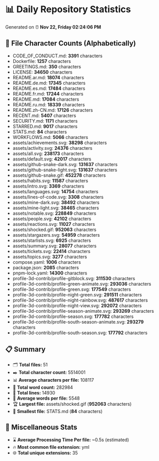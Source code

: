 # 📊 Daily Repository Statistics
Generated on ⏰ **Nov 22, Friday 02:24:06 PM**

## 📂 File Character Counts (Alphabetically)
- CODE_OF_CONDUCT.md: **3391** characters
- Dockerfile: **1257** characters
- GREETINGS.md: **350** characters
- LICENSE: **34650** characters
- README.ar.md: **18074** characters
- README.de.md: **17345** characters
- README.es.md: **17484** characters
- README.fr.md: **17244** characters
- README.md: **17084** characters
- README.ru.md: **18339** characters
- README.zh-CN.md: **17126** characters
- RECENT.md: **5407** characters
- SECURITY.md: **1171** characters
- STARRED.md: **9017** characters
- STATS.md: **84** characters
- WORKFLOWS.md: **5066** characters
- assets/achievements.svg: **38298** characters
- assets/activity.svg: **24376** characters
- assets/all.svg: **238173** characters
- assets/default.svg: **42017** characters
- assets/github-snake-dark.svg: **131637** characters
- assets/github-snake-light.svg: **131637** characters
- assets/github-snake.gif: **452278** characters
- assets/habits.svg: **11587** characters
- assets/intro.svg: **3369** characters
- assets/languages.svg: **14754** characters
- assets/lines-of-code.svg: **3308** characters
- assets/mine-dark.svg: **38492** characters
- assets/mine-light.svg: **38465** characters
- assets/notable.svg: **228849** characters
- assets/people.svg: **42102** characters
- assets/reactions.svg: **11027** characters
- assets/shocked.gif: **952063** characters
- assets/stargazers.svg: **54959** characters
- assets/starlists.svg: **6925** characters
- assets/summary.svg: **28077** characters
- assets/tickets.svg: **22414** characters
- assets/topics.svg: **3277** characters
- compose.yaml: **1006** characters
- package.json: **2085** characters
- pnpm-lock.yaml: **14300** characters
- profile-3d-contrib/profile-gitblock.svg: **311530** characters
- profile-3d-contrib/profile-green-animate.svg: **293036** characters
- profile-3d-contrib/profile-green.svg: **177549** characters
- profile-3d-contrib/profile-night-green.svg: **291511** characters
- profile-3d-contrib/profile-night-rainbow.svg: **487617** characters
- profile-3d-contrib/profile-night-view.svg: **292072** characters
- profile-3d-contrib/profile-season-animate.svg: **293269** characters
- profile-3d-contrib/profile-season.svg: **177782** characters
- profile-3d-contrib/profile-south-season-animate.svg: **293279** characters
- profile-3d-contrib/profile-south-season.svg: **177792** characters

## 📋 Summary
- 🗂️ **Total files:** 51
- ✒️ **Total character count:** 5514001
- 📊 **Average characters per file:** 108117
- 📝 **Total word count:** 282984
- 🧾 **Total lines:** 14930
- 📐 **Average words per file:** 5548
- 🏆 **Largest file:** assets/shocked.gif (**952063** characters)
- 🥉 **Smallest file:** STATS.md (**84** characters)

## 🌟 Miscellaneous Stats
- ⌛ **Average Processing Time Per file:** ~0.5s (estimated)
- 🔥 **Most common file extension:** yml
- 🌐 **Total unique extensions:** 35
